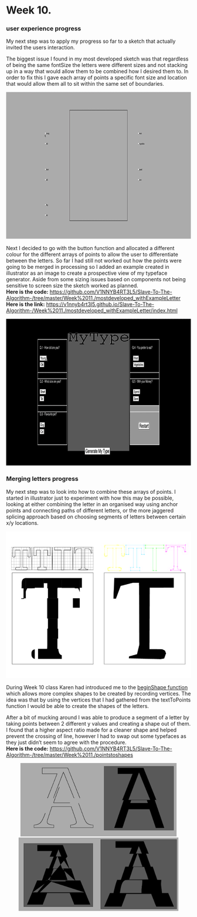 # Week 10.
### user experience progress
My next step was to apply my progress so far to a sketch that actually invited the users interaction. <br/>

The biggest issue I found in my most developed sketch was that regardless of being the same fontSize the letters were different sizes and not stacking up in a way that would allow them to be combined how I desired them to. In order to fix this I gave each array of points a specific font size and location that would allow them all to sit within the same set of boundaries. 

<p Align = center ><img height = "400px" src = https://github.com/V1NNYB4RT3L5/Slave-To-The-Algorithm-/blob/master/MyType./samesize.gif>
  
Next I decided to go with the button function and allocated a different colour for the different arrays of points to allow the user to differentiate between the letters. So far I had still not worked out how the points were going to be merged in processing so I added an example created in illustrator as an image to create a prospective view of my typeface generator. Aside from some sizing issues based on components not being sensitive to screen size the sketch worked as planned.<br/>
**Here is the code:** https://github.com/V1NNYB4RT3L5/Slave-To-The-Algorithm-/tree/master/Week%2011./mostdeveloped_withExampleLetter <br/>
**Here is the link:** https://v1nnyb4rt3l5.github.io/Slave-To-The-Algorithm-/Week%2011./mostdeveloped_withExampleLetter/index.html

<p Align = center ><img height = "400px" src = https://github.com/V1NNYB4RT3L5/Slave-To-The-Algorithm-/blob/master/MyType./ExampleLetter.gif>
  
### Merging letters progress

My next step was to look into how to combine these arrays of points. I started in illustrator just to experiment with how this may be possible, looking at either combining the letter in an organised way using anchor points and connecting paths of different letters, or the more jaggered splicing approach based on choosing segments of letters between certain x/y locations. 

<p Align = center ><img height = "400px" src = https://github.com/V1NNYB4RT3L5/Slave-To-The-Algorithm-/blob/master/MyType./Anchors%20or%20pixel%20splice-01.jpg>
  
During Week 10 class Karen had introduced me to the [beginShape function](https://p5js.org/reference/#/p5/beginShape) which allows more complex shapes to be created by recording vertices. The idea was that by using the vertices that I had gathered from the textToPoints function I would be able to create the shapes of the letters.<br/>

After a bit of mucking around I was able to produce a segment of a letter by taking points between 2 different y values and creating a shape out of them. I found that a higher aspect ratio made for a cleaner shape and helped prevent the crossing of line, however I had to swap out some typefaces as they just didn’t seem to agree with the procedure. <br/>
**Here is the code:** https://github.com/V1NNYB4RT3L5/Slave-To-The-Algorithm-/tree/master/Week%2011./pointstoshapes <br/>

<p Align = center ><img height = "200px" src =https://github.com/V1NNYB4RT3L5/Slave-To-The-Algorithm-/blob/master/Week%2011./Screen%20Shot%202020-10-08%20at%209.15.02%20pm.png><img height = "200px" src = https://github.com/V1NNYB4RT3L5/Slave-To-The-Algorithm-/blob/master/Week%2011./Screen%20Shot%202020-10-08%20at%2010.27.00%20pm.png><img height = "200px" src =https://github.com/V1NNYB4RT3L5/Slave-To-The-Algorithm-/blob/master/Week%2011./Screen%20Shot%202020-10-08%20at%2010.50.01%20pm.png><img height = "200px" src =https://github.com/V1NNYB4RT3L5/Slave-To-The-Algorithm-/blob/master/Week%2011./Screen%20Shot%202020-10-09%20at%2010.15.49%20am.png>
  


